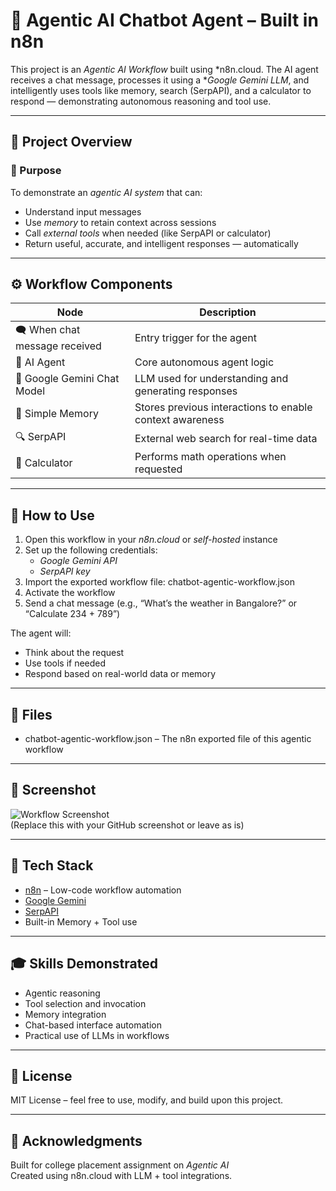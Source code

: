 # 🤖 Agentic AI Chatbot Agent – Built in n8n

This project is an *Agentic AI Workflow* built using *n8n.cloud. The AI agent receives a chat message, processes it using a **Google Gemini LLM*, and intelligently uses tools like memory, search (SerpAPI), and a calculator to respond — demonstrating autonomous reasoning and tool use.

---

## 🧠 Project Overview

### 🎯 Purpose
To demonstrate an *agentic AI system* that can:
- Understand input messages
- Use *memory* to retain context across sessions
- Call *external tools* when needed (like SerpAPI or calculator)
- Return useful, accurate, and intelligent responses — automatically

---

## ⚙ Workflow Components

| Node | Description |
|------|-------------|
| 🗨 When chat message received | Entry trigger for the agent |
| 🤖 AI Agent | Core autonomous agent logic |
| 💬 Google Gemini Chat Model | LLM used for understanding and generating responses |
| 🧠 Simple Memory | Stores previous interactions to enable context awareness |
| 🔍 SerpAPI | External web search for real-time data |
| 🧮 Calculator | Performs math operations when requested |

---

## 🚀 How to Use

1. Open this workflow in your *n8n.cloud* or *self-hosted* instance
2. Set up the following credentials:
   - *Google Gemini API*
   - *SerpAPI key*
3. Import the exported workflow file: chatbot-agentic-workflow.json
4. Activate the workflow
5. Send a chat message (e.g., “What’s the weather in Bangalore?” or “Calculate 234 + 789”)

The agent will:
- Think about the request
- Use tools if needed
- Respond based on real-world data or memory

---

## 📁 Files

- chatbot-agentic-workflow.json – The n8n exported file of this agentic workflow

---

## 📸 Screenshot

![Workflow Screenshot](https://user-images.githubusercontent.com/your-screenshot-link.jpg)  
(Replace this with your GitHub screenshot or leave as is)

---

## 📄 Tech Stack

- [n8n](https://n8n.io) – Low-code workflow automation
- [Google Gemini](https://deepmind.google/technologies/gemini/)
- [SerpAPI](https://serpapi.com)
- Built-in Memory + Tool use

---

## 🎓 Skills Demonstrated

- Agentic reasoning
- Tool selection and invocation
- Memory integration
- Chat-based interface automation
- Practical use of LLMs in workflows

---

## 📄 License

MIT License – feel free to use, modify, and build upon this project.

---

## 🤝 Acknowledgments

Built for college placement assignment on *Agentic AI*  
Created using n8n.cloud with LLM + tool integrations.
